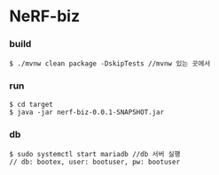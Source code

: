 # NeRF-biz

### build
```
$ ./mvnw clean package -DskipTests //mvnw 있는 곳에서
```
### run
```
$ cd target
$ java -jar nerf-biz-0.0.1-SNAPSHOT.jar
```
### db
```
$ sudo systemctl start mariadb //db 서버 실행
// db: bootex, user: bootuser, pw: bootuser
```
